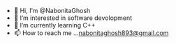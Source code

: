 - 👋 Hi, I’m @NabonitaGhosh
- 👀 I’m interested in software devolopment
- 🌱 I’m currently learning C++
- 📫 How to reach me ...<nabonitaghosh893@gmail.com>

<!---
NabonitaGhosh/NabonitaGhosh is a ✨ special ✨ repository because its `README.md` (this file) appears on your GitHub profile.
You can click the Preview link to take a look at your changes.
--->
